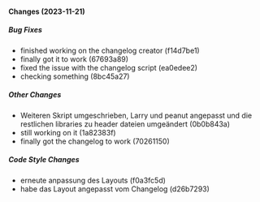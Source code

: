 #### Changes (2023-11-21)

##### Bug Fixes

*  finished working on the changelog creator (f14d7be1)
*  finally got it to work (67693a89)
*  fixed the issue with the changelog script (ea0edee2)
*  checking something (8bc45a27)

##### Other Changes

*  Weiteren Skript umgeschrieben, Larry und peanut angepasst und die restlichen libraries zu header dateien umgeändert (0b0b843a)
*  still working on it (1a82383f)
*  finally got the changelog to work (70261150)

##### Code Style Changes

*  erneute anpassung des Layouts (f0a3fc5d)
*  habe das Layout angepasst vom Changelog (d26b7293)

